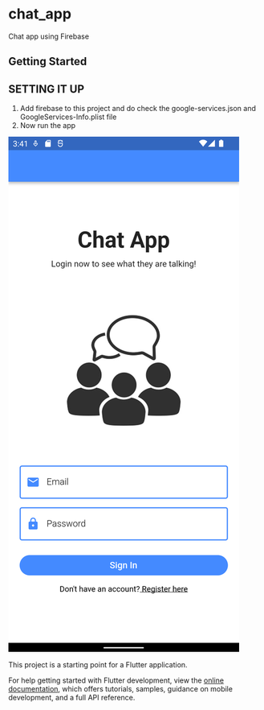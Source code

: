 # chat_app

Chat app using Firebase

## Getting Started

## SETTING IT UP
1. Add firebase to this project and do check the google-services.json and GoogleServices-Info.plist file
2. Now run the app


![App UI](screenshot/loginPage.png)

This project is a starting point for a Flutter application.

For help getting started with Flutter development, view the
[online documentation](https://docs.flutter.dev/), which offers tutorials,
samples, guidance on mobile development, and a full API reference.
